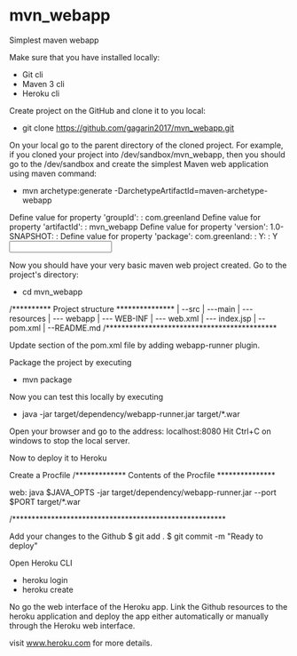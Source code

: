 # mvn_webapp
Simplest maven webapp

Make sure that you have installed locally:
* Git cli
* Maven 3 cli
* Heroku cli

Create project on the GitHub and clone it to you local:

* git clone https://github.com/gagarin2017/mvn_webapp.git

On your local go to the parent directory of the cloned project. For example, if you cloned your project into /dev/sandbox/mvn_webapp, then you should go to the /dev/sandbox and create the simplest Maven web application using maven command:

* mvn archetype:generate -DarchetypeArtifactId=maven-archetype-webapp

Define value for property 'groupId': : com.greenland
Define value for property 'artifactId': : mvn_webapp
Define value for property 'version':  1.0-SNAPSHOT: :    <just hit Enter here to keep the default value>
Define value for property 'package':  com.greenland: :	<just hit Enter here to keep the default value>
Y: : Y  	<input N here if you want to rekey the inputs above>

Now you should have your very basic maven web project created. Go to the project's directory:

* cd mvn_webapp

/********** Project structure ***************
|
--src
  |
  ---main
     |
     --- resources
     |
     --- webapp
     		|
     		--- WEB-INF
     				|
     				--- web.xml
     		|
     		--- index.jsp
|
--pom.xml
|
--README.md
/********************************************

Update <build> section of the pom.xml file by adding webapp-runner plugin.

Package the project by executing

* mvn package

Now you can test this locally by executing

* java -jar target/dependency/webapp-runner.jar target/*.war

Open your browser and go to the address: localhost:8080
Hit Ctrl+C on windows to stop the local server.

Now to deploy it to Heroku

Create a Procfile
/************* Contents of the Procfile ***************

web:    java $JAVA_OPTS -jar target/dependency/webapp-runner.jar --port $PORT target/*.war

/*******************************************************

Add your changes to the Github
$ git add .
$ git commit -m "Ready to deploy"

Open Heroku CLI

* heroku login
* heroku create

No go the web interface of the Heroku app. Link the Github resources to the heroku application and deploy the app either automatically or manually through the Heroku web interface.

visit www.heroku.com for more details.

